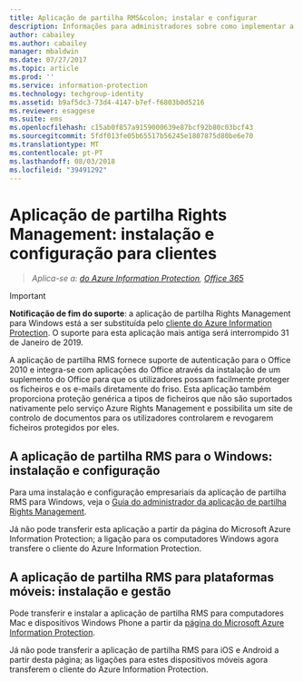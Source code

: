 ```yaml
---
title: Aplicação de partilha RMS&colon; instalar e configurar
description: Informações para administradores sobre como implementar a aplicação de partilha Rights Management (RMS) em dispositivos móveis e computadores Windows.
author: cabailey
ms.author: cabailey
manager: mbaldwin
ms.date: 07/27/2017
ms.topic: article
ms.prod: ''
ms.service: information-protection
ms.technology: techgroup-identity
ms.assetid: b9af5dc3-73d4-4147-b7ef-f6803b0d5216
ms.reviewer: esaggese
ms.suite: ems
ms.openlocfilehash: c15ab0f857a9159000639e87bcf92b80c03bcf43
ms.sourcegitcommit: 5fdf013fe05b65517b56245e1807875d80be6e70
ms.translationtype: MT
ms.contentlocale: pt-PT
ms.lasthandoff: 08/03/2018
ms.locfileid: "39491292"
---
```

# <a name="rights-management-sharing-application-installation-and-configuration-for-clients"></a>Aplicação de partilha Rights Management: instalação e configuração para clientes

>*Aplica-se a: [do Azure Information Protection](https://azure.microsoft.com/pricing/details/information-protection), [Office 365](http://download.microsoft.com/download/E/C/F/ECF42E71-4EC0-48FF-AA00-577AC14D5B5C/Azure_Information_Protection_licensing_datasheet_EN-US.pdf)*

> [!IMPORTANT]
> **Notificação de fim do suporte**: a aplicação de partilha Rights Management para Windows está a ser substituída pelo [cliente do Azure Information Protection](./rms-client/aip-client.md). O suporte para esta aplicação mais antiga será interrompido 31 de Janeiro de 2019. 
 
A aplicação de partilha RMS fornece suporte de autenticação para o Office 2010 e integra-se com aplicações do Office através da instalação de um suplemento do Office para que os utilizadores possam facilmente proteger os ficheiros e os e-mails diretamente do friso. Esta aplicação também proporciona proteção genérica a tipos de ficheiros que não são suportados nativamente pelo serviço Azure Rights Management e possibilita um site de controlo de documentos para os utilizadores controlarem e revogarem ficheiros protegidos por eles.

## <a name="the-rms-sharing-application-for-windows-installation-and-configuration"></a>A aplicação de partilha RMS para o Windows: instalação e configuração
Para uma instalação e configuração empresariais da aplicação de partilha RMS para Windows, veja o [Guia do administrador da aplicação de partilha Rights Management](./rms-client/sharing-app-admin-guide.md).

Já não pode transferir esta aplicação a partir da página do Microsoft Azure Information Protection; a ligação para os computadores Windows agora transfere o cliente do Azure Information Protection. 


## <a name="the-rms-sharing-application-for-mobile-platforms-installation-and-management"></a>A aplicação de partilha RMS para plataformas móveis: instalação e gestão
Pode transferir e instalar a aplicação de partilha RMS para computadores Mac e dispositivos Windows Phone a partir da [página do Microsoft Azure Information Protection](https://go.microsoft.com/fwlink/?LinkId=303970). 

Já não pode transferir a aplicação de partilha RMS para iOS e Android a partir desta página; as ligações para estes dispositivos móveis agora transferem o cliente do Azure Information Protection. 




